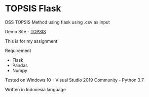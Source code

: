 # TOPSIS Flask
 DSS TOPSIS Method using flask using .csv as input 

 Demo Site - [TOPSIS](http://daffada.pi-dns.me:2204/spk)

 This is for my assignment

 Requirement
 - Flask
 - Pandas
 - Numpy
 
 Tested on Windows 10 - Visual Studio 2019 Community - Python 3.7
 
 Written in Indonesia language